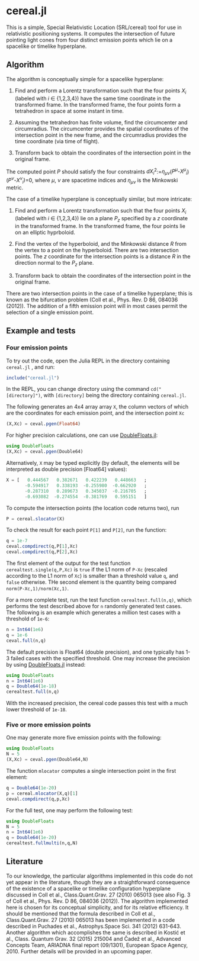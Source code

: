 # cereal.jl
This is a simple, Special Relativistic Location (SRL/cereal) tool for use in relativistic positioning systems. It computes the intersection of future pointing light cones from four distinct emission points which lie on a spacelike or timelike hyperplane.

## Algorithm

The algorithm is conceptually simple for a spacelike hyperplane:

  1. Find and perform a Lorentz transformation such that the four points *X<sub>i</sub>* (labeled with *i* ∈ {1,2,3,4}) have the same time coordinate in the transformed frame. In the transformed frame, the four points form a tetrahedron in space at some instant in time.

  2. Assuming the tetrahedron has finite volume, find the circumcenter and circumradius. The circumcenter provides the spatial coordinates of the intersection point in the new frame, and the circumradius provides the time coordinate (via time of flight).

  3. Transform back to obtain the coordinates of the intersection point in the original frame.

The computed point *P* should satisfy the four constraints *dX<sub>i</sub>*<sup>2</sup>:=*η<sub>μν</sub>*(*P<sup>μ</sup>-X<sup>μ</sup><sub>i</sub>*)(*P<sup>ν</sup>-X<sup>ν</sup><sub>i</sub>*)=0, where *μ*, *ν* are spacetime indices and *η<sub>μν</sub>* is the Minkowski metric. 

The case of a timelike hyperplane is conceptually similar, but more intricate:

  1. Find and perform a Lorentz transformation such that the four points *X<sub>i</sub>* (labeled with *i* ∈ {1,2,3,4}) lie on a plane *P<sub>z</sub>* specified by a *z* coordinate in the transformed frame. In the transformed frame, the four points lie on an elliptic hyprboloid.

  2. Find the vertex of the hyperboloid, and the Minkowski distance *R* from the vertex to a point on the hyperboloid. There are two intersection points. The *z* coordinate for the intersection points is a distance *R* in the direction normal to the *P<sub>z</sub>* plane.

  3. Transform back to obtain the coordinates of the intersection point in the original frame.

There are two intersection points in the case of a timelike hyperplane; this is known as the bifurcation problem (Coll et al., Phys. Rev. D 86, 084036 (2012)). The addition of a fifth emission point will in most cases permit the selection of a single emission point.

## Example and tests

### Four emission points

To try out the code, open the Julia REPL in the directory containing ```cereal.jl``` , and run:

```julia
include("cereal.jl")
```
In the REPL, you can change directory using the command ```cd("[directory]")```, with ```[directory]``` being the directory containing ```cereal.jl```.

The following generates an 4x4 array array ```X```, the column vectors of which are the coordinates for each emission point, and the intersection point ```Xc```

```julia
(X,Xc) = ceval.pgen(Float64)
```
For higher precision calculations, one can use [DoubleFloats.jl](https://github.com/JuliaMath/DoubleFloats.jl):

```julia
using DoubleFloats
(X,Xc) = ceval.pgen(Double64)
```

Alternatively, ```X``` may be typed explicitly (by default, the elements will be interpreted as double precision [Float64] values):

```julia
X = [   0.444567   0.382671   0.422239   0.448663   ;
       -0.594917   0.338193  -0.255980  -0.662920   ;
       -0.287310   0.289673   0.345037  -0.216705   ;
       -0.693082  -0.274554  -0.381769   0.595151   ]
```

To compute the intersection points (the location code returns two), run

```julia
P = cereal.slocator(X)
```

To check the result for each point ```P[1]``` and ```P[2]```, run the function:

```julia
q = 1e-7
ceval.compdirect(q,P[1],Xc)
ceval.compdirect(q,P[2],Xc)
```

The first element of the output for the test function ```cerealtest.single(q,P,Xc)``` is ```true``` if the L1 norm of ```P-Xc``` (rescaled according to the L1 norm of ```Xc```) is smaller than a threshold value ```q```, and ```false``` otherwise. THe second element is the quantity being compared ```norm(P-Xc,1)/norm(Xc,1)```.

For a more complete test, run the test function ```cerealtest.full(n,q)```, which performs the test described above for ```n``` randomly generated test cases. The following is an example which generates a million test cases with a threshold of ```1e-6```:

```julia
n = Int64(1e6)
q = 1e-6
ceval.full(n,q)
```

The default precision is Float64 (double precision), and one typically has 1-3 failed cases with the specified threshold. One may increase the precision by using [DoubleFloats.jl](https://github.com/JuliaMath/DoubleFloats.jl) instead:

```julia
using DoubleFloats
n = Int64(1e6)
q = Double64(1e-18)
cerealtest.full(n,q)
```

With the increased precision, the cereal code passes this test with a much lower threshold of ```1e-18```.

### Five or more emission points

One may generate more five emission points with the following:

```julia
using DoubleFloats
N = 5
(X,Xc) = ceval.pgen(Double64,N)
```

The function ```mlocator``` computes a single intersection point in the first element:

```julia
q = Double64(1e-20)
p = cereal.mlocator(X,q)[1]
ceval.compdirect(q,p,Xc)
```

For the full test, one may perform the following test:
```julia
using DoubleFloats
N = 5
n = Int64(1e6)
q = Double64(1e-20)
cerealtest.fullmulti(n,q,N)
```

## Literature

To our knowledge, the particular algorithms implemented in this code do not yet appear in the literature, though they are a straightforward consequence of the existence of a spacelike or timelike configuration hyperplane discussed in Coll et al., Class.Quant.Grav. 27 (2010) 065013 (see also Fig. 3 of Coll et al., Phys. Rev. D 86, 084036 (2012)). The algorithm implemented here is chosen for its conceptual simplicity, and for its relative efficiency. It should be mentioned that the formula described in Coll et al., Class.Quant.Grav. 27 (2010) 065013 has been implemented in a code described in Puchades et al., Astrophys.Space Sci. 341 (2012) 631-643. Another algorithm which accomplishes the same is described in Kostić et al., Class. Quantum Grav. 32 (2015) 215004 and Čadež et al., Advanced Concepts Team, ARIADNA final report (09/1301), European Space Agency, 2010. Further details will be provided in an upcoming paper.
